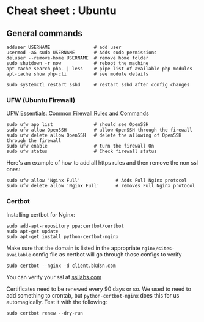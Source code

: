 # Cheat sheet : Ubuntu

## General commands

    adduser USERNAME                # add user
    usermod -aG sudo USERNAME       # Adds sudo permissions
    deluser --remove-home USERNAME  # remove home folder
    sudo shutdown -r now            # reboot the machine
    apt-cache search php- | less    # pipe list of available php modules
    apt-cache show php-cli          # see module details

    sudo systemctl restart sshd     # restart sshd after config changes

### UFW (Ubuntu Firewall)

[UFW Essentials: Common Firewall Rules and Commands](https://www.digitalocean.com/community/tutorials/ufw-essentials-common-firewall-rules-and-commands)

    sudo ufw app list               # should see OpenSSH
    sudo ufw allow OpenSSH          # allow OpenSSH through the firewall
    sudo ufw delete allow OpenSSH   # delete the allowing of OpenSSH through the firewall
    sudo ufw enable                 # turn the firewall On
    sudo ufw status                 # Check firewall status

Here's an example of how to add all https rules and then remove the non ssl ones:

    sudo ufw allow 'Nginx Full'             # Adds Full Nginx protocol
    sudo ufw delete allow 'Nginx Full'      # removes Full Nginx protocol

### Certbot

Installing certbot for Nginx:

    sudo add-apt-repository ppa:certbot/certbot
    sudo apt-get update
    sudo apt-get install python-certbot-nginx

Make sure that the domain is listed in the appropriate `nginx/sites-available` config file as certbot will go through those configs to verify

    sudo certbot --nginx -d client.bkdsn.com

You can verify your ssl at [ssllabs.com](https://www.ssllabs.com/ssltest/analyze.html?d=example.com&latest)

Certificates need to be renewed every 90 days or so. We used to need to add something to crontab, but `python-certbot-nginx` does this for us automagically. Test it with the following:

    sudo certbot renew --dry-run
